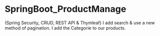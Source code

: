 # SpringBoot_ProductManage
(Spring Security, CRUD, REST API & Thymleaf)
I add search & use a new method of pagination.
I add the Categorie to our products.
